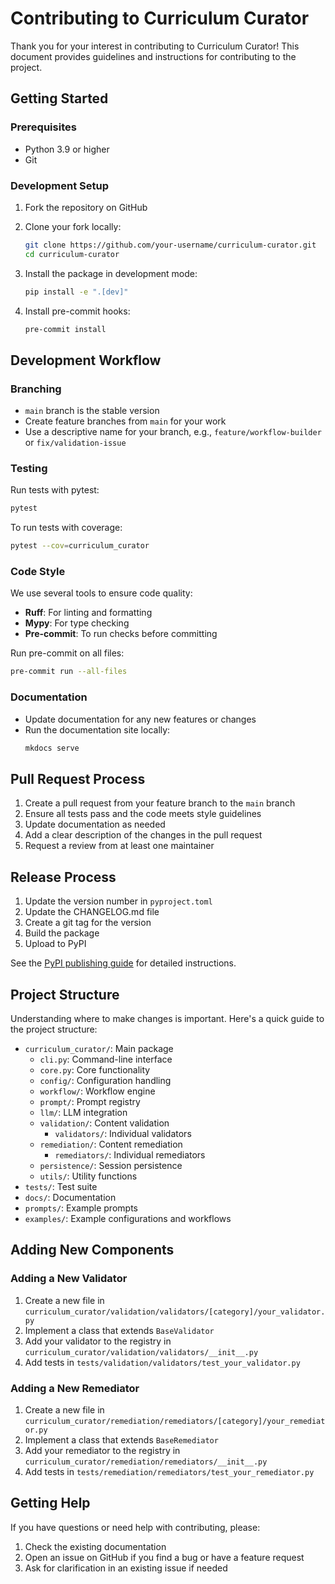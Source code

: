 # Contributing to Curriculum Curator

Thank you for your interest in contributing to Curriculum Curator! This document provides guidelines and instructions for contributing to the project.

## Getting Started

### Prerequisites

- Python 3.9 or higher
- Git

### Development Setup

1. Fork the repository on GitHub
2. Clone your fork locally:
   ```bash
   git clone https://github.com/your-username/curriculum-curator.git
   cd curriculum-curator
   ```

3. Install the package in development mode:
   ```bash
   pip install -e ".[dev]"
   ```

4. Install pre-commit hooks:
   ```bash
   pre-commit install
   ```

## Development Workflow

### Branching

- `main` branch is the stable version
- Create feature branches from `main` for your work
- Use a descriptive name for your branch, e.g., `feature/workflow-builder` or `fix/validation-issue`

### Testing

Run tests with pytest:

```bash
pytest
```

To run tests with coverage:

```bash
pytest --cov=curriculum_curator
```

### Code Style

We use several tools to ensure code quality:

- **Ruff**: For linting and formatting
- **Mypy**: For type checking
- **Pre-commit**: To run checks before committing

Run pre-commit on all files:

```bash
pre-commit run --all-files
```

### Documentation

- Update documentation for any new features or changes
- Run the documentation site locally:
  ```bash
  mkdocs serve
  ```

## Pull Request Process

1. Create a pull request from your feature branch to the `main` branch
2. Ensure all tests pass and the code meets style guidelines
3. Update documentation as needed
4. Add a clear description of the changes in the pull request
5. Request a review from at least one maintainer

## Release Process

1. Update the version number in `pyproject.toml`
2. Update the CHANGELOG.md file
3. Create a git tag for the version
4. Build the package
5. Upload to PyPI

See the [PyPI publishing guide](../guides/pypi-publishing.md) for detailed instructions.

## Project Structure

Understanding where to make changes is important. Here's a quick guide to the project structure:

- `curriculum_curator/`: Main package
  - `cli.py`: Command-line interface
  - `core.py`: Core functionality
  - `config/`: Configuration handling
  - `workflow/`: Workflow engine
  - `prompt/`: Prompt registry
  - `llm/`: LLM integration
  - `validation/`: Content validation
    - `validators/`: Individual validators
  - `remediation/`: Content remediation
    - `remediators/`: Individual remediators
  - `persistence/`: Session persistence
  - `utils/`: Utility functions
- `tests/`: Test suite
- `docs/`: Documentation
- `prompts/`: Example prompts
- `examples/`: Example configurations and workflows

## Adding New Components

### Adding a New Validator

1. Create a new file in `curriculum_curator/validation/validators/[category]/your_validator.py`
2. Implement a class that extends `BaseValidator`
3. Add your validator to the registry in `curriculum_curator/validation/validators/__init__.py`
4. Add tests in `tests/validation/validators/test_your_validator.py`

### Adding a New Remediator

1. Create a new file in `curriculum_curator/remediation/remediators/[category]/your_remediator.py`
2. Implement a class that extends `BaseRemediator`
3. Add your remediator to the registry in `curriculum_curator/remediation/remediators/__init__.py`
4. Add tests in `tests/remediation/remediators/test_your_remediator.py`

## Getting Help

If you have questions or need help with contributing, please:

1. Check the existing documentation
2. Open an issue on GitHub if you find a bug or have a feature request
3. Ask for clarification in an existing issue if needed
